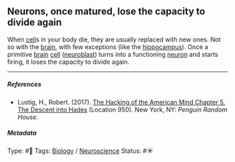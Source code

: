 ## Neurons, once matured, lose the capacity to divide again

When [cell]()s in your body die, they are usually replaced with new ones. Not so with the [brain](Brain.md), with few exceptions (like the [hippocampus](Hippocampus.md)). Once a primitive [brain](Brain.md) [cell]() ([neuroblast]()) turns into a functioning [neuron](Neuron.md) and starts firing, it loses the capacity to divide again.

---

##### References

* Lustig, H., Robert. (2017). [The Hacking of the American Mind Chapter 5. The Descent into Hades](The%20Hacking%20of%20the%20American%20Mind%20Chapter%205.%20The%20Descent%20into%20Hades.md) (Location 950). New York, NY: *Penguin Random House*.

##### Metadata

Type: #🔴 
Tags: [Biology]() / [Neuroscience](Neuroscience.md) 
Status: #☀️ 
